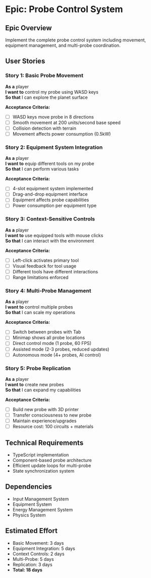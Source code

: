 # Epic: Probe Control System

## Epic Overview
Implement the complete probe control system including movement, equipment management, and multi-probe coordination.

## User Stories

### Story 1: Basic Probe Movement
**As a** player  
**I want to** control my probe using WASD keys  
**So that** I can explore the planet surface

**Acceptance Criteria:**
- [ ] WASD keys move probe in 8 directions
- [ ] Smooth movement at 200 units/second base speed
- [ ] Collision detection with terrain
- [ ] Movement affects power consumption (0.5kW)

### Story 2: Equipment System Integration
**As a** player  
**I want to** equip different tools on my probe  
**So that** I can perform various tasks

**Acceptance Criteria:**
- [ ] 4-slot equipment system implemented
- [ ] Drag-and-drop equipment interface
- [ ] Equipment affects probe capabilities
- [ ] Power consumption per equipment type

### Story 3: Context-Sensitive Controls
**As a** player  
**I want to** use equipped tools with mouse clicks  
**So that** I can interact with the environment

**Acceptance Criteria:**
- [ ] Left-click activates primary tool
- [ ] Visual feedback for tool usage
- [ ] Different tools have different interactions
- [ ] Range limitations enforced

### Story 4: Multi-Probe Management
**As a** player  
**I want to** control multiple probes  
**So that** I can scale my operations

**Acceptance Criteria:**
- [ ] Switch between probes with Tab
- [ ] Minimap shows all probe locations
- [ ] Direct control mode (1 probe, 60 FPS)
- [ ] Assisted mode (2-3 probes, reduced updates)
- [ ] Autonomous mode (4+ probes, AI control)

### Story 5: Probe Replication
**As a** player  
**I want to** create new probes  
**So that** I can expand my capabilities

**Acceptance Criteria:**
- [ ] Build new probe with 3D printer
- [ ] Transfer consciousness to new probe
- [ ] Maintain experience/upgrades
- [ ] Resource cost: 100 circuits + materials

## Technical Requirements
- TypeScript implementation
- Component-based probe architecture
- Efficient update loops for multi-probe
- State synchronization system

## Dependencies
- Input Management System
- Equipment System
- Energy Management System
- Physics System

## Estimated Effort
- Basic Movement: 3 days
- Equipment Integration: 5 days
- Context Controls: 2 days
- Multi-Probe: 5 days
- Replication: 3 days
- **Total: 18 days**